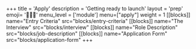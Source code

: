 +++
title = 'Apply'
description = 'Getting ready to launch'
layout = 'prep'
emoji= '🧑🏾‍💻'
menu_level = ['module']
menu=["apply"]
weight = 1
[[blocks]]
name="Entry Criteria"
src="blocks/entry-criteria"
[[blocks]]
name="The Interview"
src="blocks/interview"
[[blocks]]
name="Role Description"
src="blocks/job-description"
[[blocks]]
name="Application Form"
src="blocks/application-form"
+++
